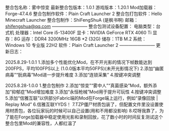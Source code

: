 整合包名称：雾中惊变
最新整合包版本：1.0.1
游戏版本：1.20.1
Mod加载器：Forge-47.4.6
整合包制作软件：Plain Craft Launcher 2
整合包打包软件：Hello Minecraft Launcher
整合包制作：ShiFengShuA (是枫书啊)
邮箱：shifengshua@qq.com
————————
整合包测试设备配置：
电脑类型：台式机
处理器：Intel Core i5-13400F
显卡：NVIDIA GeForce RTX 4060 Ti
显存：8G
运存：DDR4 3200MHz 16GB *2 (32G)
储存：1TB M.2
系统：Windows 10 专业版 22H2
软件：Plain Craft Launcher 2
————————
更新日志：

2025.8.29-1.0.1
1.添加多个性能优化Mod，在不开光影的情况下帧数能达到200FPS，平均100FPS以上 (1.0.0版本平均50FPS)(未开光影情况下)
2.添加“幽匿病毒”“朊病毒”Mod进一步提升难度
3.添加“连锁采集”
4.按键冲突调整

2025.8.28-1.0.0
1.整合包制作
2.添加“惊变”“雾中人”“真菌感染”Mod，额外添加“抑郁症”Mod增加难度
3.添加“永恒枪械”Mod用于提升可玩性
4.按键冲突调整
5.添加“信雅互联”以供部分Fabric端的Mod在Forge端上运行，例如“录像回放 | Replay Mod”
6.信雅互联YYDS！
7.TZP僵尸材质包装了，但配置文件里没设置使用材质包，各位玩家玩的时候可以自己设置(用和不用都没影响)
8.哎呀我靠了，为了能在Forge加载器中稳定使用光影和录制回放，花了数小时的时间反复测试这个整合包里Mod的兼容性，人都红温了
